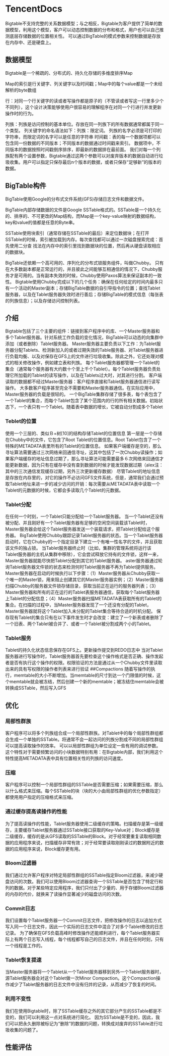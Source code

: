 # TencentDocs
Bigtable不支持完整的关系数据模型；与之相反，Bigtable为客户提供了简单的数据模型，利用这个模型，客户可以动态控制数据的分布和格式，用户也可以自己推测底层存储数据的位置相关性。
可以通过BigTable的模式参数来控制数据是存放在内存中、还是硬盘上。

## 数据模型
Bigtable是一个稀疏的、分布式的、持久化存储的多维度排序Map

Map的索引是行关键字、列关键字以及时间戳；Map中的每个value都是一个未经解析的byte数组

行：对同一个行关键字的读或者写操作都是原子的（不管读或者写这一行里多少个不同列），这个设计决策能够使用户很容易的理解程序在对同一个行进行并发更新操作时的行为。

列族：列族是访问控制的基本单位。存放在同一列族下的所有数据通常都属于同一个类型。
列关键字的命名语法如下：列族：限定词。 列族的名字必须是可打印的字符串，而限定词的名字可以是任意的字符串
时间戳：表的每一个数据项都可以包含同一份数据的不同版本；不同版本的数据通过时间戳来索引。
数据项中，不同版本的数据按照时间戳倒序排序，即最新的数据排在最前面。
我们对每一个列族配有两个设置参数，Bigtable通过这两个参数可以对废弃版本的数据自动进行垃圾收集。用户可以指定只保存最后n个版本的数据，或者只保存“足够新”的版本的数据。
## BigTable构件
BigTable使用Google的分布式文件系统(GFS)存储日志文件和数据文件。

BigTable内部存储数据的文件是Google SSTable格式的。SSTable是一个持久化的、排序的、不可更改的Map结构，而Map是一个key-value映射的数据结构，key和value的值都是任意的Byte串。

SSTable使用块索引（通常存储在SSTable的最后）来定位数据块；在打开SSTable的时候，索引被加载到内存。每次查找都可以通过一次磁盘搜索完成：首先使用二分查
找法在内存中的索引里找到数据块的位置，然后再从硬盘读取相应的数据块。

BigTable还依赖一个高可用的、序列化的分布式锁服务组件，叫做Chubby。
只有在大多数副本都是正常运行的，并且彼此之间能够互相通信的情况下，Chubby服务才是可用的。当有副本失效的时候，Chubby使用Paxos算法来保证副本的一致性。
Bigtable使用Chubby完成以下的几个任务：确保在任何给定的时间内最多只有一个活动的Master副本；存储BigTable数据的自引导指令的位置；查找Tablet服务器，以及在Tablet服务器失效时进行善后；存储BigTable的模式信息（每张表的列族信息）；以及存储访问控制列表。
## 介绍
Bigtable包括了三个主要的组件：链接到客户程序中的库、一个Master服务器和多个Tablet服务器。针对系统工作负载的变化情况，BigTable可以动态的向集群中添加（或者删除）Tablet服务器。
Master服务器主要负责以下工作：为Tablet服务器分配Tablets、检测新加入的或者过期失效的Table服务器、对Tablet服务器进行负载均衡、以及对保存在GFS上的文件进行垃圾收集。除此之外，它还处理对模式的相关修改操作，例如建立表和列族。
每个Tablet服务器都管理一个Tablet的集合（通常每个服务器有大约数十个至上千个Tablet）。每个Tablet服务器负责处理它所加载的Tablet的读写操作，以及在Tablets过大时，对其进行分割。
客户端读取的数据都不经过Master服务器：客户程序直接和Tablet服务器通信进行读写操作。
大多数客户程序甚至完全不需要和Master服务器通信。在实际应用中，Master服务器的负载是很轻的。
一个BigTable集群存储了很多表，每个表包含了一个Tablet的集合，而每个Tablet包含了某个范围内的行的所有相关数据。初始状态下，一个表只有一个Tablet。随着表中数据的增长，它被自动分割成多个Tablet
### Teblet的位置
使用一个三层的、类似Ｂ+树[10]的结构存储Tablet的位置信息
第一层是一个存储在Chubby中的文件，它包含了Root Tablet的位置信息。Root Tablet包含了一个特殊的METADATA表里所有的Tablet的位置信息。
如果客户端缓存是空的，那么寻址算法需要通过三次网络来回通信寻址，这其中包括了一次Chubby读操作；如果客户端缓存的地址信息过期了，那么寻址算法可能需要最多６次网络来回通信才能更新数据，因为只有在缓存中没有查到数据的时候才能发现数据过期（alex注：其中的三次通信发现缓存过期，另外三次更新缓存数据）
尽管Tablet的地址信息是存放在内存里的，对它的操作不必访问GFS文件系统，但是，通常我们会通过预取Tablet地址来进一步的减少访问的开销：每次需要从METADATA表中读取一个Tablet的元数据的时候，它都会多读取几个Tablet的元数据。
### Tablet分配
在任何一个时刻，一个Tablet只能分配给一个Tablet服务器。
当一个Tablet还没有被分配、并且刚好有一个Tablet服务器有足够的空闲空间装载该Tablet时，Master服务器会给这个Tablet服务器发送一个装载请求，把Tablet分配给这个服务器。
BigTable使用Chubby跟踪记录Tablet服务器的状态。当一个Tablet服务器启动时，它在Chubby的一个指定目录下建立一个有唯一性名字的文件，并且获取该文件的独占锁。
当Tablet服务器终止时（比如，集群的管理系统将运行该Tablet服务器的主机从集群中移除），它会尝试释放它持有的文件锁，这样一来，Master服务器就能尽快把Tablet分配到其它的Tablet服务器。
aster服务器通过轮询Tablet服务器文件锁的状态来检测何时Tablet服务器不再为Tablet提供服务。
Master服务器在启动的时候执行以下步骤：（1）Master服务器从Chubby获取一个唯一的Master锁，用来阻止创建其它的Master服务器实例；（2）Master服务器扫描Chubby的服务器文件锁存储目录，获取当前正在运行的服务器列表；（3）Master服务器和所有的正在运行的Tablet表服务器通信，获取每个Tablet服务器上Tablet的分配信息；（4）Master服务器扫描METADATA表获取所有的Tablet的集合。在扫描的过程中，当Master服务器发现了一个还没有分配的Tablet，Master服务器就将这个Tablet加入未分配的Tablet集合等待合适的时机分配。
保存现有Tablet的集合只有在以下事件发生时才会改变：建立了一个新表或者删除了一个旧表、两个Tablet被合并了、或者一个Tablet被分割成两个小的Tablet。
### Tablet服务
Tablet的持久化状态信息保存在GFS上。更新操作提交到REDO日志中
当对Tablet服务器进行写操作时，Tablet服务器首先要检查这个操作格式是否正确、操作发起者是否有执行这个操作的权限。权限验证的方法是通过从一个Chubby文件里读取出来的具有写权限的操作者列表来进行验证
##Compactions
随着写操作的执行，memtable的大小不断增加。当memtable的尺寸到达一个门限值的时候，这个memtable就会被冻结，然后创建一个新的memtable；被冻结住memtable会被转换成SSTable，然后写入GFS
## 优化
### 局部性群族
客户程序可以将多个列族组合成一个局部性群族。对Tablet中的每个局部性群组都会生成一个单独的SSTable。将通常不会一起访问的列族分割成不同的局部性群组可以提高读取操作的效率。
可以以局部性群组为单位设定一些有用的调试参数。这个特性对于需要频繁访问的小块数据特别有用：在Bigtable内部，我们利用这个特性提高METADATA表中具有位置相关性的列族的访问速度。
### 压缩
客户程序可以控制一个局部性群组的SSTable是否需要压缩；如果需要压缩，那么以什么格式来压缩。每个SSTable的块（块的大小由局部性群组的优化参数指定）都使用用户指定的压缩格式来压缩。
### 通过缓存提高读操作的性能
为了提高读操作的性能，Tablet服务器使用二级缓存的策略。扫描缓存是第一级缓存，主要缓存Tablet服务器通过SSTable接口获取的Key-Value对；Block缓存是二级缓存，缓存的是从GFS读取的SSTable的Block。对于经常要重复读取相同数据的应用程序来说，扫描缓存非常有效；对于经常要读取刚刚读过的数据附近的数据的应用程序来说，Block缓存更有用。
### Bloom过滤器
我们通过允许客户程序对特定局部性群组的SSTable指定Bloom过滤器，来减少硬盘访问的次数。我们可以使用Bloom过滤器查询一个SSTable是否包含了特定行和列的数据。对于某些特定应用程序，我们只付出了少量的、用于存储Bloom过滤器的内存的代价，就换来了读操作显著减少的磁盘访问的次数。
### Commit日志
我们设置每个Tablet服务器一个Commit日志文件，把修改操作的日志以追加方式写入同一个日志文件，因此一个实际的日志文件中混合了对多个Tablet修改的日志记录。
为了确保在GFS负载高峰时修改操作还能顺利进行，每个Tablet服务器实际上有两个日志写入线程，每个线程都写自己的日志文件，并且在任何时刻，只有一个线程是工作的。
### Tablet恢复提速
当Master服务器将一个Tablet从一个Tablet服务器移到另外一个Tablet服务器时，源Tablet服务器会对这个Tablet做一次Minor Compaction。这个Compaction操作减少了Tablet服务器的日志文件中没有归并的记录，从而减少了恢复的时间。
### 利用不变性
我们在使用Bigtable时，除了SSTable缓存之外的其它部分产生的SSTable都是不变的，我们可以利用这一点对系统进行简化。
因为SSTable是不变的，因此，我们可以把永久删除被标记为“删除”的数据的问题，转换成对废弃的SSTable进行垃圾收集的问题了。
## 性能评估
